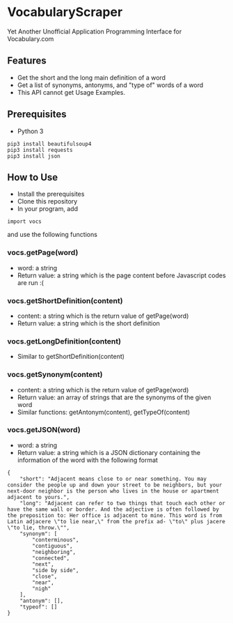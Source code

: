 # VocabularyScraper
Yet Another Unofficial Application Programming Interface for Vocabulary.com
## Features
- Get the short and the long main definition of a word
- Get a list of synonyms, antonyms, and "type of" words of a word
- This API cannot get Usage Examples.
## Prerequisites
- Python 3
```
pip3 install beautifulsoup4
pip3 install requests
pip3 install json
```
## How to Use
- Install the prerequisites
- Clone this repository
- In your program, add
```
import vocs
```
and use the following functions
### vocs.getPage(word)
- word: a string 
- Return value: a string which is the page content before Javascript codes are run :(
### vocs.getShortDefinition(content)
- content: a string which is the return value of getPage(word)
- Return value: a string which is the short definition
### vocs.getLongDefinition(content)
- Similar to getShortDefinition(content)
### vocs.getSynonym(content)
- content: a string which is the return value of getPage(word)
- Return value: an array of strings that are the synonyms of the given word
- Similar functions: getAntonym(content), getTypeOf(content)
### vocs.getJSON(word)
- word: a string 
- Return value: a string which is a JSON dictionary containing the information of the word with the following format
```
{
    "short": "Adjacent means close to or near something. You may consider the people up and down your street to be neighbors, but your next-door neighbor is the person who lives in the house or apartment adjacent to yours.",
    "long": "Adjacent can refer to two things that touch each other or have the same wall or border. And the adjective is often followed by the preposition to: Her office is adjacent to mine. This word is from Latin adjacere \"to lie near,\" from the prefix ad- \"to\" plus jacere \"to lie, throw.\"",
    "synonym": [
        "conterminous",
        "contiguous",
        "neighboring",
        "connected",
        "next",
        "side by side",
        "close",
        "near",
        "nigh"
    ],
    "antonym": [],
    "typeof": []
}
```
